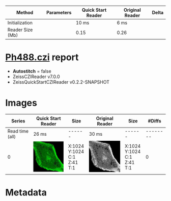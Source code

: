 |  Method            | Parameters       | Quick Start Reader | Original Reader | Delta  |
| -------------------|------------------|--------------------|-----------------|------- |
| Initialization     |                  |10 ms|6 ms|        |
| Reader Size (Mb)     |                  |0.15|0.26|        |
# [Ph488.czi](https://zenodo.org/record/5101351/files/Ph488.czi) report
 - **Autostitch** = false
 - ZeissCZIReader v7.0.0
 - ZeissQuickStartCZIReader v0.2.2-SNAPSHOT

# Images 

| Series            | Quick Start Reader | Size | Original Reader | Size | #Diffs |
|-------------------|--------------------|------|-----------------|------|--------|
| Read time (all)   |26 ms|------|30 ms|------|--------|
|0|![Ph488.quick_true.flat_true.stitch_false.series_0.jpg](Ph488/Ph488.quick_true.flat_true.stitch_false.series_0.jpg)|X:1024<br>Y:1024<br>C:1<br>Z:41<br>T:1|![Ph488.quick_false.flat_true.stitch_false.series_0.jpg](Ph488/Ph488.quick_false.flat_true.stitch_false.series_0.jpg)|X:1024<br>Y:1024<br>C:1<br>Z:41<br>T:1|0|

# Metadata

